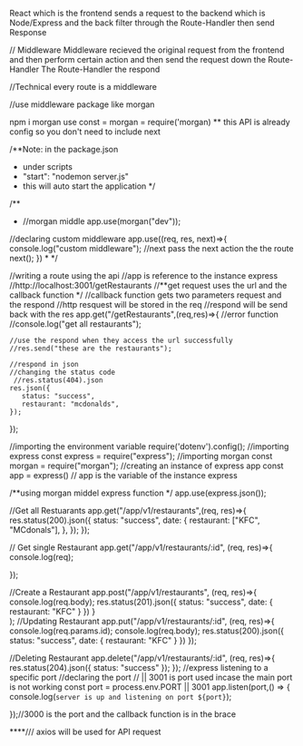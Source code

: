 
React which is the frontend sends a request 
to the backend which is Node/Express
and the back filter through the Route-Handler then send 
Response


// Middleware
Middleware recieved the original request from the frontend and then 
perform certain action and then send the request down the Route-Handler
The Route-Handler the respond

//Technical every route is a middleware


//use middleware package like 
morgan

npm i morgan
 use const = morgan = require('morgan)
 ** this API is already config so you don't need to include next


   /**Note: in the package.json
   * under scripts
   * "start": "nodemon server.js"
   * this will auto start the application
   */


/**  
 * //morgan middle
app.use(morgan("dev"));

//declaring custom middleware
app.use((req, res, next)=>{
    console.log("custom middleware");
    //next pass the next action the the route
    next();
})
 * 
 */




 //writing a route using the api
//app is reference to the instance express
//http://localhost:3001/getRestaurants
//**get request uses the url and the callback function */
//callback function gets two parameters request and the respond
//http resquest will be stored in the req
//respond will be send back with the res
app.get("/getRestaurants",(req,res)=>{
    //error function
      //console.log("get all restaurants");

    //use the respond when they access the url successfully
    //res.send("these are the restaurants");

    //respond in json
    //changing the status code
     //res.status(404).json
    res.json({
       status: "success",
       restaurant: "mcdonalds",
    });
});




//importing the environment variable 
require('dotenv').config();
//importing express
const express = require("express");
//importing morgan 
const morgan = require("morgan");
//creating an instance of express app
const app = express() // app is the variable of the instance express

/**using morgan middel express function */
app.use(express.json());






//Get all Restuarants
app.get("/app/v1/restaurants",(req, res)=>{
    res.status(200).json({
        status: "success",
        date: {
            restaurant: ["KFC", "MCdonals"],
        },
    });
});

// Get single Restaurant
app.get("/app/v1/restaurants/:id", (req, res)=>{
    console.log(req);

  
});

//Create a Restaurant
app.post("/app/v1/restaurants", (req, res)=>{
    console.log(req.body);
    res.status(201).json({
        status: "success",
        date: {
            restaurant: "KFC"
        }
    })
}    
);
//Updating Restaurant
app.put("/app/v1/restaurants/:id", (req, res)=>{
    console.log(req.params.id);
    console.log(req.body);
    res.status(200).json({
        status: "success",
        date: {
            restaurant: "KFC"
        }
    })
});

//Deleting Restaurant
app.delete("/app/v1/restaurants/:id", (req, res)=>{
    res.status(204).json({
        status: "success"
    });
});
//express listening to a specific port
//declaring the port 
// || 3001 is port used incase the main port is not working
 const port = process.env.PORT || 3001
app.listen(port,() => {
   console.log(`server is up and listening on port ${port}`);

});//3000 is the port and the callback function is in the brace






****/// 
axios will be used for API request
